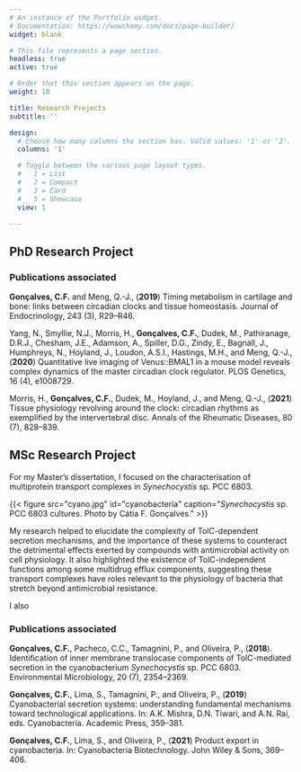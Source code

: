 ```yaml
---
# An instance of the Portfolio widget.
# Documentation: https://wowchemy.com/docs/page-builder/
widget: blank

# This file represents a page section.
headless: true
active: true

# Order that this section appears on the page.
weight: 10

title: Research Projects
subtitle: ''

design:
  # Choose how many columns the section has. Valid values: '1' or '2'.
  columns: '1'

  # Toggle between the various page layout types.
  #   1 = List
  #   2 = Compact
  #   3 = Card
  #   5 = Showcase
  view: 1

---
```


## **PhD Research Project**

### Publications associated

**Gonçalves, C.F.** and Meng, Q.-J., (**2019**) Timing metabolism in cartilage and bone: links between circadian clocks and tissue homeostasis. Journal of Endocrinology, 243 (3), R29–R46.

Yang, N., Smyllie, N.J., Morris, H., **Gonçalves, C.F.**, Dudek, M., Pathiranage, D.R.J., Chesham, J.E., Adamson, A., Spiller, D.G., Zindy, E., Bagnall, J., Humphreys, N., Hoyland, J., Loudon, A.S.I., Hastings, M.H., and Meng, Q.-J., (**2020**) Quantitative live imaging of Venus::BMAL1 in a mouse model reveals complex dynamics of the master circadian clock regulator. PLOS Genetics, 16 (4), e1008729.

Morris, H., **Gonçalves, C.F.**, Dudek, M., Hoyland, J., and Meng, Q.-J., (**2021**) Tissue physiology revolving around the clock: circadian rhythms as exemplified by the intervertebral disc. Annals of the Rheumatic Diseases, 80 (7), 828–839.

## **MSc Research Project**

For my Master’s dissertation, I focused on the characterisation of multiprotein transport complexes in _Synechocystis_ sp. PCC 6803.

{{< figure src="cyano.jpg" id="cyanobacteria" caption="_Synechocystis_ sp. PCC 6803 cultures. Photo by Cátia F. Gonçalves." >}}

My research helped to elucidate the complexity of TolC-dependent secretion mechanisms, and the importance of these systems to counteract the detrimental effects exerted by compounds with antimicrobial activity on cell physiology. It also highlighted the existence of TolC-independent functions among some multidrug efflux components, suggesting these transport complexes have roles relevant to the physiology of bacteria that stretch beyond antimicrobial resistance.

I also

### Publications associated

**Gonçalves, C.F.**, Pacheco, C.C., Tamagnini, P., and Oliveira, P., (**2018**). Identification of inner membrane translocase components of TolC-mediated secretion in the cyanobacterium _Synechocystis_ sp. PCC 6803. Environmental Microbiology, 20 (7), 2354–2369.

**Gonçalves, C.F.**, Lima, S., Tamagnini, P., and Oliveira, P., (**2019**) Cyanobacterial secretion systems: understanding fundamental mechanisms toward technological applications. In: A.K. Mishra, D.N. Tiwari, and A.N. Rai, eds. Cyanobacteria. Academic Press, 359–381.

**Gonçalves, C.F.**, Lima, S., and Oliveira, P., (**2021**) Product export in cyanobacteria. In: Cyanobacteria Biotechnology. John Wiley & Sons, 369–406.
